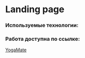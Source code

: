 # Landing page


### Используемые технологии:


### Работа доступна по ссылке:
[YogaMate](https://lattecup.github.io/yoga-mate/) 